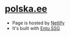 # [polska.ee](https://polska.ee)

- Page is hosted by [Netlify](https://netlify.com)
- It's built with [Entu SSG](https://entu.sites)
